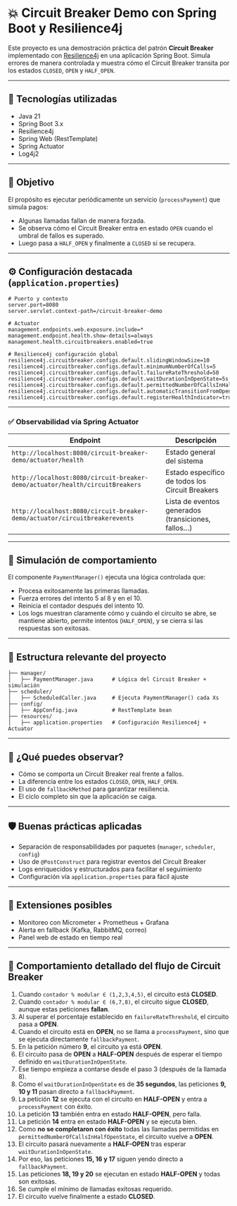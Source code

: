# 💥 Circuit Breaker Demo con Spring Boot y Resilience4j

Este proyecto es una demostración práctica del patrón **Circuit Breaker** implementado con [Resilience4j](https://resilience4j.readme.io/) en una aplicación Spring Boot. Simula errores de manera controlada y muestra cómo el Circuit Breaker transita por los estados `CLOSED`, `OPEN` y `HALF_OPEN`.

---

## 🧩 Tecnologías utilizadas

- Java 21
- Spring Boot 3.x
- Resilience4j
- Spring Web (RestTemplate)
- Spring Actuator
- Log4j2

---

## 🎯 Objetivo

El propósito es ejecutar periódicamente un servicio (`processPayment`) que simula pagos:
- Algunas llamadas fallan de manera forzada.
- Se observa cómo el Circuit Breaker entra en estado `OPEN` cuando el umbral de fallos es superado.
- Luego pasa a `HALF_OPEN` y finalmente a `CLOSED` si se recupera.

---

## ⚙️ Configuración destacada (`application.properties`)

```properties
# Puerto y contexto
server.port=8080
server.servlet.context-path=/circuit-breaker-demo

# Actuator
management.endpoints.web.exposure.include=*
management.endpoint.health.show-details=always
management.health.circuitbreakers.enabled=true

# Resilience4j configuración global
resilience4j.circuitbreaker.configs.default.slidingWindowSize=10
resilience4j.circuitbreaker.configs.default.minimumNumberOfCalls=5
resilience4j.circuitbreaker.configs.default.failureRateThreshold=50
resilience4j.circuitbreaker.configs.default.waitDurationInOpenState=5s
resilience4j.circuitbreaker.configs.default.permittedNumberOfCallsInHalfOpenState=3
resilience4j.circuitbreaker.configs.default.automaticTransitionFromOpenToHalfOpenEnabled=true
resilience4j.circuitbreaker.configs.default.registerHealthIndicator=true
```

---

### ✅ Observabilidad vía Spring Actuator

| Endpoint                                                                 | Descripción                                         |
|--------------------------------------------------------------------------|-----------------------------------------------------|
| `http://localhost:8080/circuit-breaker-demo/actuator/health`            | Estado general del sistema                          |
| `http://localhost:8080/circuit-breaker-demo/actuator/health/circuitBreakers` | Estado específico de todos los Circuit Breakers     |
| `http://localhost:8080/circuit-breaker-demo/actuator/circuitbreakerevents`  | Lista de eventos generados (transiciones, fallos…)  |

---

## 🧪 Simulación de comportamiento

El componente `PaymentManager()` ejecuta una lógica controlada que:
- Procesa exitosamente las primeras llamadas.
- Fuerza errores del intento 5 al 8 y en el 10.
- Reinicia el contador después del intento 10.
- Los logs muestran claramente cómo y cuándo el circuito se abre, se mantiene abierto, permite intentos (`HALF_OPEN`), y se cierra si las respuestas son exitosas.

---

## 📂 Estructura relevante del proyecto

```
├── manager/
│   ├── PaymentManager.java      # Lógica del Circuit Breaker + simulación
├── scheduler/
│   ├── ScheduledCaller.java     # Ejecuta PaymentManager() cada Xs
├── config/
│   ├── AppConfig.java           # RestTemplate bean
├── resources/
│   ├── application.properties   # Configuración Resilience4j + Actuator
```

---

## 🧠 ¿Qué puedes observar?

- Cómo se comporta un Circuit Breaker real frente a fallos.
- La diferencia entre los estados `CLOSED`, `OPEN`, `HALF_OPEN`.
- El uso de `fallbackMethod` para garantizar resiliencia.
- El ciclo completo sin que la aplicación se caiga.

---

## 🛡️ Buenas prácticas aplicadas

- Separación de responsabilidades por paquetes (`manager`, `scheduler`, `config`)
- Uso de `@PostConstruct` para registrar eventos del Circuit Breaker
- Logs enriquecidos y estructurados para facilitar el seguimiento
- Configuración vía `application.properties` para fácil ajuste

---

## 🧩 Extensiones posibles

- Monitoreo con Micrometer + Prometheus + Grafana
- Alerta en fallback (Kafka, RabbitMQ, correo)
- Panel web de estado en tiempo real

---

## 🧠 Comportamiento detallado del flujo de Circuit Breaker

1. Cuando `contador % modular ∈ (1,2,3,4,5)`, el circuito está **CLOSED**.
2. Cuando `contador % modular ∈ (6,7,8)`, el circuito sigue **CLOSED**, aunque estas peticiones **fallan**.
3. Al superar el porcentaje establecido en `failureRateThreshold`, el circuito pasa a **OPEN**.
4. Cuando el circuito está en **OPEN**, no se llama a `processPayment`, sino que se ejecuta directamente `fallbackPayment`.
5. En la petición número **9**, el circuito ya está **OPEN**.
6. El circuito pasa de **OPEN** a **HALF-OPEN** después de esperar el tiempo definido en `waitDurationInOpenState`.
7. Ese tiempo empieza a contarse desde el paso 3 (después de la llamada 8).
8. Como el `waitDurationInOpenState` es de **35 segundos**, las peticiones **9, 10 y 11** pasan directo a `fallbackPayment`.
9. La petición **12** se ejecuta con el circuito en **HALF-OPEN** y entra a `processPayment` con éxito.
10. La petición **13** también entra en estado **HALF-OPEN**, pero falla.
11. La petición **14** entra en estado **HALF-OPEN** y se ejecuta bien.
12. Como **no se completaron con éxito** todas las llamadas permitidas en `permittedNumberOfCallsInHalfOpenState`, el circuito vuelve a **OPEN**.
13. El circuito pasará nuevamente a **HALF-OPEN** tras esperar `waitDurationInOpenState`.
14. Por eso, las peticiones **15, 16 y 17** siguen yendo directo a `fallbackPayment`.
15. Las peticiones **18, 19 y 20** se ejecutan en estado **HALF-OPEN** y todas son exitosas.
16. Se cumple el mínimo de llamadas exitosas requerido.
17. El circuito vuelve finalmente a estado **CLOSED**.